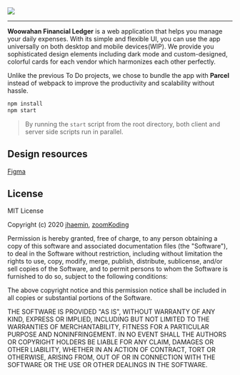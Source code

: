 <a href="https://bank.woowahan.dev">
  <img src="https://user-images.githubusercontent.com/19797697/88880923-f3fb8400-d268-11ea-8b8d-789b36479499.png" />
</a>

---

**Woowahan Financial Ledger** is a web application that helps you manage your daily expenses. With its simple and flexible UI, you can use the app universally on both desktop and mobile devices(WIP). We provide you sophisticated design elements including dark mode and custom-designed, colorful cards for each vendor which harmonizes each other perfectly.

Unlike the previous To Do projects, we chose to bundle the app with **Parcel** instead of webpack to improve the productivity and scalability without hassle.

```zsh
npm install
npm start
```

> By running the `start` script from the root directory, both client and server side scripts run in parallel.

## Design resources

[Figma](https://www.figma.com/file/MXVVUZmgoY4NPO2BO0nfLq/%EC%9A%B0%EC%95%84%ED%95%9C-%ED%85%8C%ED%81%AC%EC%BA%A0%ED%94%84?node-id=234%3A62)

## License

MIT License

Copyright (c) 2020 [jhaemin](https://github.com/jhaemin), [zoomKoding](https://github.com/zoomKoding)

Permission is hereby granted, free of charge, to any person obtaining a copy
of this software and associated documentation files (the "Software"), to deal
in the Software without restriction, including without limitation the rights
to use, copy, modify, merge, publish, distribute, sublicense, and/or sell
copies of the Software, and to permit persons to whom the Software is
furnished to do so, subject to the following conditions:

The above copyright notice and this permission notice shall be included in all
copies or substantial portions of the Software.

THE SOFTWARE IS PROVIDED "AS IS", WITHOUT WARRANTY OF ANY KIND, EXPRESS OR
IMPLIED, INCLUDING BUT NOT LIMITED TO THE WARRANTIES OF MERCHANTABILITY,
FITNESS FOR A PARTICULAR PURPOSE AND NONINFRINGEMENT. IN NO EVENT SHALL THE
AUTHORS OR COPYRIGHT HOLDERS BE LIABLE FOR ANY CLAIM, DAMAGES OR OTHER
LIABILITY, WHETHER IN AN ACTION OF CONTRACT, TORT OR OTHERWISE, ARISING FROM,
OUT OF OR IN CONNECTION WITH THE SOFTWARE OR THE USE OR OTHER DEALINGS IN THE
SOFTWARE.

